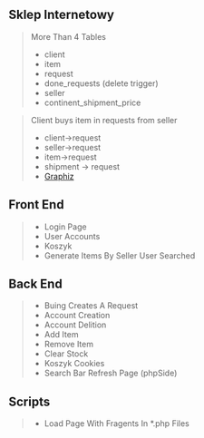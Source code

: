 ## Sklep Internetowy

>More Than 4 Tables
>  - client
>  - item
>  - request
>  - done_requests (delete trigger)
>  - seller
>  - continent_shipment_price

> Client buys item in requests from seller
> * client->request
> * seller->request
> * item->request
> * shipment -> request
> * [Graphiz](https://dreampuf.github.io/GraphvizOnline/#digraph%20G%20%7B%0A%20%20%20%20client-%3Erequest%0A%20%20%20%20seller-%3Erequest%0A%20%20%20%20item-%3Erequest%0A%20%20%20%20shipment-%3Erequest%0A%20%20%20%20rankdir%3D%22LR%22%0A%7D)

## Front End
> * Login Page
> * User Accounts
> * Koszyk 
> * Generate Items By Seller User Searched

## Back End
> * Buing Creates A Request
> * Account Creation
> * Account Delition
> * Add Item
> * Remove Item
> * Clear Stock
> * Koszyk Cookies
> * Search Bar Refresh Page (phpSide)

## Scripts
> * Load Page With Fragents In *.php Files
